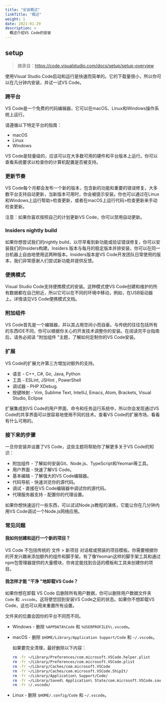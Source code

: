 ```yaml
---
title: "安装概述"
linkTitle: "概述"
weight: 1
date: 2021-01-29
description: >
  概述介绍VS Code的安装
---
```






## setup

>  摘录自：https://code.visualstudio.com/docs/setup/setup-overview

使用Visual Studio Code启动和运行是快速而简单的。它的下载量很小，所以你可以在几分钟内安装，并试一试VS Code。

### 跨平台

VS Code是一个免费的代码编辑器，它可以在macOS、Linux和Windows操作系统上运行。

请遵循以下特定平台的指南：

- macOS
- Linux
- Windows

VS Code是轻量级的，应该可以在大多数可用的硬件和平台版本上运行。你可以查看系统要求以检查你的计算机配置是否被支持。

### 更新节奏

VS Code每个月都会发布一个新的版本，包含新的功能和重要的错误修复。大多数平台支持自动更新，当新版本可用时，你会被提示安装。你也可以通过在Linux和Windows上运行帮助>检查更新，或者在macOS上运行代码>检查更新来手动检查更新。

注意：如果你喜欢按照自己的计划更新VS Code，你可以禁用自动更新。

### Insiders nightly build

如果你想尝试我们的nightly build，以尽早看到新功能或验证错误修复，你可以安装我们的Insiders构建。Insiders 版本与每月的稳定版本并排安装，你可以在同一台机器上自由地使用这两种版本。Insiders版本是VS Code开发团队日常使用的版本，我们非常感谢人们尝试新功能并提供反馈。

### 便携模式

Visual Studio Code支持便携模式的安装。这种模式使VS Code创建和维护的所有数据都在自己附近，所以它可以在不同的环境中移动，例如，在USB驱动器上。详情请见VS Code便携模式文档。

### 附加组件

VS Code首先是一个编辑器，并以其占用空间小而自豪。与传统的往往包括所有的东西IDE不同，你可以根据你关心的开发技术调整你的安装。在阅读完平台指南后，请务必阅读 "附加组件 "主题，了解如何定制你的VS Code安装。

### 扩展

VS Code的扩展允许第三方增加对额外的支持。

- 语言 - C++, C#, Go, Java, Python
- 工具 - ESLint, JSHint , PowerShell
- 调试器 - PHP XDebug.
- 按键映射 - Vim, Sublime Text, IntelliJ, Emacs, Atom, Brackets, Visual Studio, Eclipse

扩展集成到VS Code的用户界面、命令和任务运行系统中，所以你会发现通过VS Code的共享界面可以很容易地使用不同的技术。查看VS Code的扩展市场，看看有什么可用的。

### 接下来的步骤

一旦你安装并设置了VS Code，这些主题将帮助你了解更多关于VS Code的知识：

- 附加组件 - 了解如何安装Git、Node.js、TypeScript和Yeoman等工具。
- 用户界面 - 快速了解VS Code。
- 基本编辑 - 了解强大的VS Code编辑器。
- 代码导航 - 快速浏览你的源代码。
- 调试 - 直接在VS Code编辑器中调试你的源代码。
- 代理服务器支持 - 配置你的代理设置。

如果你想快速运行一些东西，可以试试Node.js教程的演练，它能让你在几分钟内用VS Code调试一个Node.js网络应用。

### 常见问题

#### 我如何创建和运行一个新的项目？

VS Code 不包括传统的 文件 > 新项目 对话框或预装的项目模板。你需要根据你的开发兴趣来添加额外的组件和脚手架。有了像Yeoman这样的脚手架工具和通过npm包管理器提供的大量模块，你肯定能找到合适的模板和工具来创建你的项目。

#### 我怎样才能 "干净 "地卸载VS Code？

如果你想在卸载 VS Code 后删除所有用户数据，你可以删除用户数据文件夹 `Code` 和 .`vscode`。这将使您回到安装VS Code之前的状态。如果你不想卸载VS Code，这也可以用来重置所有设置。

文件夹的位置会因你的平台不同而不同。

- Windows - 删除 `%APPDATA%Code` 和 `%USERPROFILE%\.vscode`。

- macOS - 删除 `$HOME/Library/Application Support/Code` 和 `~/.vscode`。

  如果要完全清理，最好删除以下内容：

  ```bash
  rm -fr ~/Library/Preferences/com.microsoft.VSCode.helper.plist 
  rm -fr ~/Library/Preferences/com.microsoft.VSCode.plist 
  rm -fr ~/Library/Caches/com.microsoft.VSCode
  rm -fr ~/Library/Caches/com.microsoft.VSCode.ShipIt/
  rm -fr ~/Library/Application\ Support/Code/
  rm -fr ~/Library/Saved\ Application\ State/com.microsoft.VSCode.savedState/
  rm -fr ~/.vscode/
  ```

- Linux - 删除 `$HOME/.config/Code` 和 `~/.vscode`。






